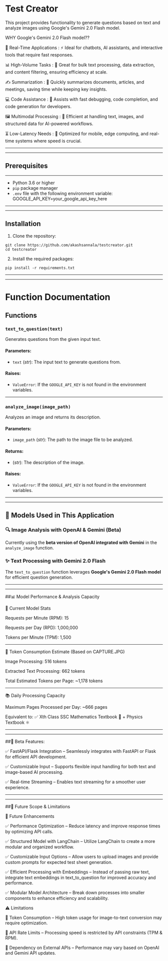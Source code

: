 # Test Creator

This project provides functionality to generate questions based on text and analyze images using Google's Gemini 2.0 Flash model.


WHY Google's Gemini 2.0 Flash model??

💬 Real-Time Applications :
⚡ Ideal for chatbots, AI assistants, and interactive tools that require fast responses.

📊 High-Volume Tasks :
📑 Great for bulk text processing, data extraction, and content filtering, ensuring efficiency at scale.

✍️ Summarization :
📄 Quickly summarizes documents, articles, and meetings, saving time while keeping key insights.

💻 Code Assistance :
🔧 Assists with fast debugging, code completion, and code generation for developers.

🖼️ Multimodal Processing :
📸 Efficient at handling text, images, and structured data for AI-powered workflows.

⏳ Low-Latency Needs :
📱 Optimized for mobile, edge computing, and real-time systems where speed is crucial.

------------------------------------------------------------------------------------------------------------------------------------------
------------------------------------------------------------------------------------------------------------------------------------------



## Prerequisites
------------------------------------------------------------------------------------------------------------------------------------------

- Python 3.6 or higher
- `pip` package manager
- `.env` file with the following environment variable:
    GOOGLE_API_KEY=your_google_api_key_here

------------------------------------------------------------------------------------------------------------------------------------------
------------------------------------------------------------------------------------------------------------------------------------------ 


## Installation

1. Clone the repository:
  ```
  git clone https://github.com/akashsannala/testcreator.git
  cd testcreator
  ```

2. Install the required packages:
  ```
  pip install -r requirements.txt

  ```


------------------------------------------------------------------------------------------------------------------------------------------
------------------------------------------------------------------------------------------------------------------------------------------



# Function Documentation

## **Functions**

### `text_to_question(text)`
Generates questions from the given input text.

#### **Parameters**:
- `text` (*str*): The input text to generate questions from.

#### **Raises**:
- `ValueError`: If the `GOOGLE_API_KEY` is not found in the environment variables.

------------------------------------------------------------------------------------------------------------------------------------------

### `analyze_image(image_path)`
Analyzes an image and returns its description.

#### **Parameters**:
- `image_path` (*str*): The path to the image file to be analyzed.

#### **Returns**:
- (*str*): The description of the image.

#### **Raises**:
- `ValueError`: If the `GOOGLE_API_KEY` is not found in the environment variables.


------------------------------------------------------------------------------------------------------------------------------------------
------------------------------------------------------------------------------------------------------------------------------------------

## 🧠 Models Used in This Application  

### 🔍 **Image Analysis with OpenAI & Gemini (Beta)**  
Currently using the **beta version of OpenAI integrated with Gemini** in the `analyze_image` function.  

### ✨ **Text Processing with Gemini 2.0 Flash**  
The `text_to_question` function leverages **Google's Gemini 2.0 Flash model** for efficient question generation.  



------------------------------------------------------------------------------------------------------------------------------------------
------------------------------------------------------------------------------------------------------------------------------------------


##📊 Model Performance & Analysis Capacity

🔢 Current Model Stats

Requests per Minute (RPM): 15

Requests per Day (RPD): 1,000,000

Tokens per Minute (TPM): 1,500

------------------------------------------------------------------------------------------------------------------------------------------
📄 Token Consumption Estimate (Based on CAPTURE.JPG)

Image Processing: 516 tokens

Extracted Text Processing: 662 tokens

Total Estimated Tokens per Page: ~1,178 tokens

------------------------------------------------------------------------------------------------------------------------------------------
📚 Daily Processing Capacity

Maximum Pages Processed per Day: ~666 pages

Equivalent to:
✅ Xth Class SSC Mathematics Textbook 📖 + Physics Textbook ⚛️


------------------------------------------------------------------------------------------------------------------------------------------
------------------------------------------------------------------------------------------------------------------------------------------

##🚀 Beta Features:


✅ FastAPI/Flask Integration – Seamlessly integrates with FastAPI or Flask for efficient API development.

✅ Customizable Input – Supports flexible input handling for both text and image-based AI processing.

✅ Real-time Streaming – Enables text streaming for a smoother user experience.



------------------------------------------------------------------------------------------------------------------------------------------
------------------------------------------------------------------------------------------------------------------------------------------

##🚀 Future Scope & Limitations 


🎯 Future Enhancements

✅ Performance Optimization – Reduce latency and improve response times by optimizing API calls.

✅ Structured Model with LangChain – Utilize LangChain to create a more modular and organized workflow.

✅ Customizable Input Options – Allow users to upload images and provide custom prompts for expected test sheet generation.

✅ Efficient Processing with Embeddings – Instead of passing raw text, integrate text embeddings in text_to_question for improved accuracy and performance.

✅ Modular Model Architecture – Break down processes into smaller components to enhance efficiency and scalability.


⚠️ Limitations

📌 Token Consumption – High token usage for image-to-text conversion may require optimization.

📌 API Rate Limits – Processing speed is restricted by API constraints (TPM & RPM).

📌 Dependency on External APIs – Performance may vary based on OpenAI and Gemini API updates.








